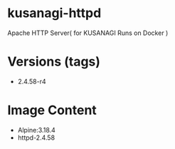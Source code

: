 # kusanagi-httpd

Apache HTTP Server( for KUSANAGI Runs on Docker )

# Versions (tags)

- 2.4.58-r4

# Image Content

- Alpine:3.18.4
- httpd-2.4.58

